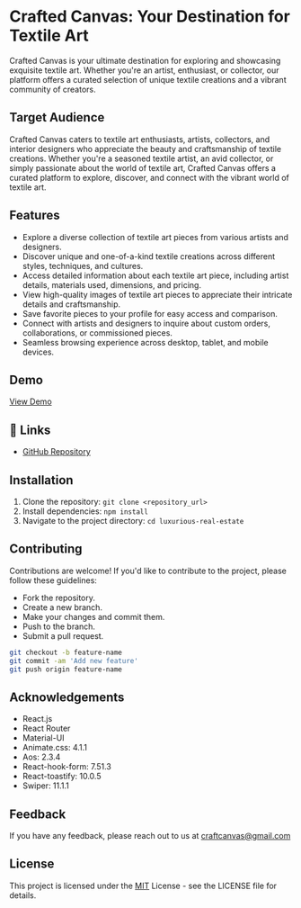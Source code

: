 
# Crafted Canvas: Your Destination for Textile Art

Crafted Canvas is your ultimate destination for exploring and showcasing exquisite textile art. Whether you're an artist, enthusiast, or collector, our platform offers a curated selection of unique textile creations and a vibrant community of creators.

## Target Audience
Crafted Canvas caters to textile art enthusiasts, artists, collectors, and interior designers who appreciate the beauty and craftsmanship of textile creations. Whether you're a seasoned textile artist, an avid collector, or simply passionate about the world of textile art, Crafted Canvas offers a curated platform to explore, discover, and connect with the vibrant world of textile art.

## Features

- Explore a diverse collection of textile art pieces from various artists and designers.
- Discover unique and one-of-a-kind textile creations across different styles, techniques, and cultures.
- Access detailed information about each textile art piece, including artist details, materials used, dimensions, and pricing.
- View high-quality images of textile art pieces to appreciate their intricate details and craftsmanship.
- Save favorite pieces to your profile for easy access and comparison.
- Connect with artists and designers to inquire about custom orders, collaborations, or commissioned pieces.
- Seamless browsing experience across desktop, tablet, and mobile devices.

## Demo

[View Demo](https://art-craft-store-2a442.web.app/)



## 🔗 Links
- [GitHub Repository](https://github.com/notHeisenberg)

## Installation
1. Clone the repository: `git clone <repository_url>`
2. Install dependencies: `npm install`
3. Navigate to the project directory: `cd luxurious-real-estate`

## Contributing

Contributions are welcome! If you'd like to contribute to the project, please follow these guidelines:

- Fork the repository.
- Create a new branch.
- Make your changes and commit them.
- Push to the branch.
- Submit a pull request.

```bash
git checkout -b feature-name
git commit -am 'Add new feature'
git push origin feature-name
```

## Acknowledgements
- React.js
- React Router
- Material-UI
- Animate.css: 4.1.1
- Aos: 2.3.4
- React-hook-form: 7.51.3
- React-toastify: 10.0.5
- Swiper: 11.1.1

## Feedback
If you have any feedback, please reach out to us at craftcanvas@gmail.com

## License
This project is licensed under the [MIT](https://choosealicense.com/licenses/mit/) License - see the LICENSE file for details.
